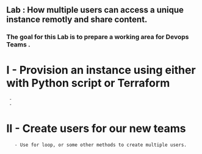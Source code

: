 ## Lab : How multiple users can access a unique instance remotly and share content.
### The goal for this Lab is to prepare a working area for Devops Teams .
# I - Provision an instance using either with Python script or Terraform 
     - 
     - 
# II - Create users for our new teams 
       - Use for loop, or some other methods to create multiple users.
